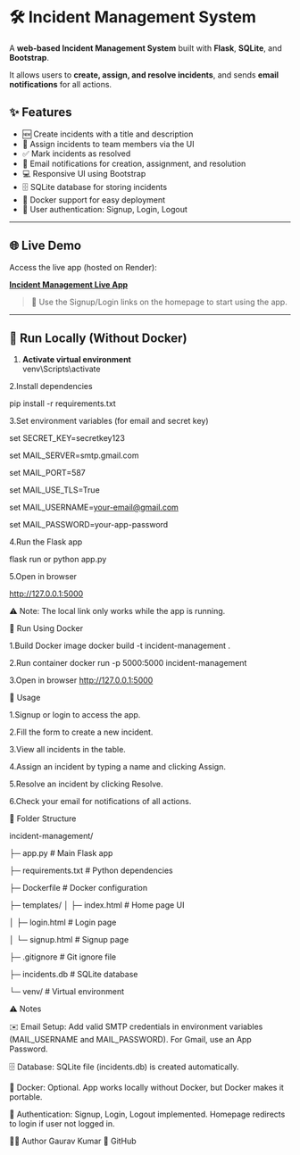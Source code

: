 # 🛠️ Incident Management System

A **web-based Incident Management System** built with **Flask**, **SQLite**, and **Bootstrap**.  

It allows users to **create, assign, and resolve incidents**, and sends **email notifications** for all actions.

## ✨ Features

- 🆕 Create incidents with a title and description  
- 👤 Assign incidents to team members via the UI  
- ✅ Mark incidents as resolved  
- 📧 Email notifications for creation, assignment, and resolution  
- 💻 Responsive UI using Bootstrap  
- 🗄️ SQLite database for storing incidents  
- 🐳 Docker support for easy deployment  
- 🔐 User authentication: Signup, Login, Logout  

---

## 🌐 Live Demo

Access the live app (hosted on Render):  

[**Incident Management Live App**](https://incident-management-yse8.onrender.com)  

> 🔑 Use the Signup/Login links on the homepage to start using the app.
---
## 🚀 Run Locally (Without Docker)

1. **Activate virtual environment**  
venv\Scripts\activate

2.Install dependencies

pip install -r requirements.txt

3.Set environment variables (for email and secret key)

set SECRET_KEY=secretkey123

set MAIL_SERVER=smtp.gmail.com

set MAIL_PORT=587

set MAIL_USE_TLS=True

set MAIL_USERNAME=your-email@gmail.com

set MAIL_PASSWORD=your-app-password

4.Run the Flask app

flask run
or
python app.py

5.Open in browser

http://127.0.0.1:5000

⚠️ Note: The local link only works while the app is running.

🐳 Run Using Docker

1.Build Docker image
docker build -t incident-management .

2.Run container
docker run -p 5000:5000 incident-management

3.Open in browser
http://127.0.0.1:5000

📝 Usage

1.Signup or login to access the app.

2.Fill the form to create a new incident.

3.View all incidents in the table.

4.Assign an incident by typing a name and clicking Assign.

5.Resolve an incident by clicking Resolve.

6.Check your email for notifications of all actions.

📂 Folder Structure

incident-management/

├─ app.py             # Main Flask app

├─ requirements.txt   # Python dependencies

├─ Dockerfile         # Docker configuration

├─ templates/
│  ├─ index.html      # Home page UI

│  ├─ login.html      # Login page

│  └─ signup.html     # Signup page

├─ .gitignore         # Git ignore file

├─ incidents.db       # SQLite database

└─ venv/              # Virtual environment

⚠️ Notes

✉️ Email Setup: Add valid SMTP credentials in environment variables (MAIL_USERNAME and MAIL_PASSWORD). For Gmail, use an App Password.

🗄️ Database: SQLite file (incidents.db) is created automatically.

🐳 Docker: Optional. App works locally without Docker, but Docker makes it portable.

🔑 Authentication: Signup, Login, Logout implemented. Homepage redirects to login if user not logged in.

👨‍💻 Author
Gaurav Kumar
🔗 GitHub

